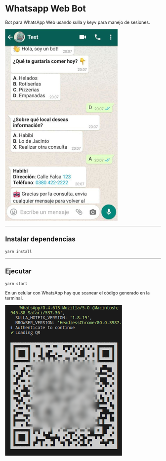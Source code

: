 # Whatsapp Web Bot

Bot para WhatsApp Web usando sulla y keyv para manejo de sesiones.

![WhatsApp Web Bot](assets/screenshot.jpg)

---

## Instalar dependencias

`yarn install`

---

## Ejecutar

`yarn start`

En un celular con WhatsApp hay que scanear el código generado en la terminal.

![Codigo](assets/start.png)

